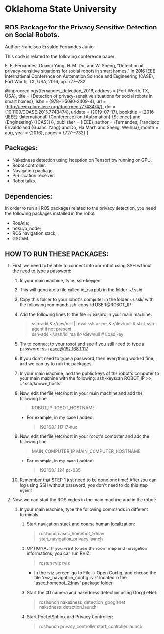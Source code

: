 # Oklahoma State University

## ROS Package for the Privacy Sensitive Detection on Social Robots.  

Author: Francisco Erivaldo Fernandes Junior  

This code is related to the following conference paper:

F. E. Fernandes, Guanci Yang, H. M. Do, and W. Sheng, “Detection of privacy-sensitive situations for social robots in smart homes,” in 2016 IEEE International Conference on Automation Science and Engineering (CASE), Fort Worth, TX, USA, 2016, pp. 727–732.

@inproceedings{fernandes_detection_2016,
	address = {Fort Worth, TX, USA},
	title = {Detection of privacy-sensitive situations for social robots in smart homes},
	isbn = {978-1-5090-2409-4},
	url = {http://ieeexplore.ieee.org/document/7743474/},
	doi = {10.1109/COASE.2016.7743474},
	urldate = {2019-07-17},
	booktitle = {2016 {IEEE} {International} {Conference} on {Automation} {Science} and {Engineering} ({CASE})},
	publisher = {IEEE},
	author = {Fernandes, Francisco Erivaldo and {Guanci Yang} and Do, Ha Manh and Sheng, Weihua},
	month = aug,
	year = {2016},
	pages = {727--732}
}

## Packages:  
- Nakedness detection using Inception on Tensorflow running on GPU.  
- Robot controller.  
- Navigation package.  
- PIR location receiver.  
- Robot talks.  

## Dependencies:  
In order to run all ROS packages related to the privacy detection, you need the following packages installed in the robot:
- RosAria;  
- hokuyo_node;  
- ROS navigation stack;  
- GSCAM.  

## HOW TO RUN THESE PACKAGES:  

1. First, we need to be able to connect into our robot using SSH without the need to type a password:
    1. In your main machine, type: ssh-keygen
    2. This will generate a file called id_rsa.pub in the folder ~/.ssh/
    3. Copy this folder to your robot's computer in the folder ~/.ssh/ with the following command: ssh-copy-id USER@ROBOT_IP
    4. Add the following lines to the file ~/.bashrc in your main machine:  

        > ssh-add &>/dev/null || eval `ssh-agent` &>/dev/null  # start ssh-agent if not present  
        > ssh-add ~/.ssh/id_rsa &>/dev/null # Load key  

    5. Try to connect to your robot and see if you still need to type a password: ssh ascc@192.168.1.117
    6. If you don't need to type a password, then everything worked fine, and we can try to run the packages.

    7. In your main machine, add the public keys of the robot's computer to your main machine with the following: ssh-keyscan ROBOT_IP >> ~/.ssh/known_hosts

    8. Now, edit the file /etc/host in your main machine and add the following line:  

        > ROBOT_IP  ROBOT_HOSTNAME  
        * For example, in my case I added: 
            > 192.168.1.117 i7-nuc

    9. Now, edit the file /etc/host in your robot's computer and add the following line:  

        > MAIN_COMPUTER_IP MAIN_COMPUTER_HOSTNAME  
        * For example, in my case I added: 
            > 192.168.1.124 pc-035

    10. Remember that STEP 1 just need to be done one time! After you can log using SSH without password, you don't need to do this step again! 

3. Now, we can start the ROS nodes in the main machine and in the robot:

    1. In your main machine, type the following commands in different terminals:
        1. Start navigation stack and coarse human localization:  

            > roslaunch ascc_homebot_2dnav start_navigation_privacy.launch  

        2. OPTIONAL: If you want to see the room map and navigation informations, you can run RVIZ:  
            > rosrun rviz rviz  
            - In the rviz screen, go to File -> Open Config, and choose the file 'rviz_navigation_config.rviz' located in the 'ascc_homebot_2dnav' package folder.  

        3. Start the 3D camera and nakedness detection using GoogLeNet:  
            > roslaunch nakedness_detection_googlenet nakedness_detection.launch  

        4. Start PocketSphinx and Privacy Controller:  
            > roslaunch privacy_controller start_controller.launch  


